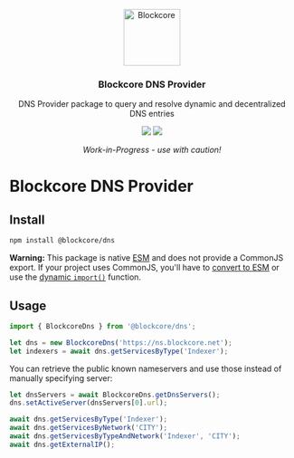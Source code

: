 <p align="center">
  <p align="center">
    <img src="https://avatars3.githubusercontent.com/u/53176002?s=200&v=4" height="100" alt="Blockcore" />
  </p>
  <h3 align="center">
    Blockcore DNS Provider
  </h3>
  <p align="center">
    DNS Provider package to query and resolve dynamic and decentralized DNS entries
  </p>
  <p align="center">
      <a href="https://github.com/block-core/blockcore-dns-js/actions/workflows/build.yml"><img src="https://github.com/block-core/blockcore-dns-js/actions/workflows/build.yml/badge.svg" /></a>   <a href="https://github.com/block-core/blockcore-dns-js/actions/workflows/release.yml"><img src="https://github.com/block-core/blockcore-dns-js/actions/workflows/release.yml/badge.svg" /></a>
  </p>
  <p align="center"><em>Work-in-Progress - use with caution!</em></p>
</p>

# Blockcore DNS Provider

## Install

```sh
npm install @blockcore/dns
```

**Warning:** This package is native [ESM](https://developer.mozilla.org/en-US/docs/Web/JavaScript/Guide/Modules) and does not provide a CommonJS export. If your project uses CommonJS, you'll have to [convert to ESM](https://gist.github.com/sindresorhus/a39789f98801d908bbc7ff3ecc99d99c) or use the [dynamic `import()`](https://v8.dev/features/dynamic-import) function.


## Usage

```ts
import { BlockcoreDns } from '@blockcore/dns';

let dns = new BlockcoreDns('https://ns.blockcore.net');
let indexers = await dns.getServicesByType('Indexer');
```

You can retrieve the public known nameservers and use those instead of manually specifying server:

```ts
let dnsServers = await BlockcoreDns.getDnsServers();
dns.setActiveServer(dnsServers[0].url);

await dns.getServicesByType('Indexer');
await dns.getServicesByNetwork('CITY');
await dns.getServicesByTypeAndNetwork('Indexer', 'CITY');
await dns.getExternalIP();
```
